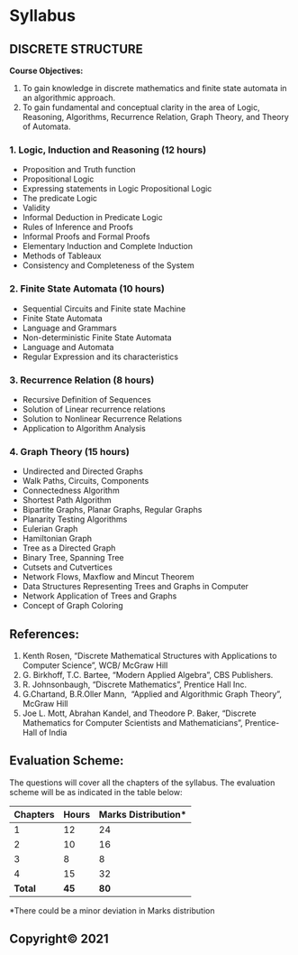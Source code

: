 # Syllabus

## **DISCRETE STRUCTURE**

**Course Objectives:**

1. To gain knowledge in discrete mathematics and finite state automata in an algorithmic approach. 
2. To gain fundamental and conceptual clarity in the area of Logic, Reasoning, Algorithms, Recurrence Relation, Graph Theory, and Theory of Automata.

### 1. **Logic, Induction and Reasoning (12 hours)**

* Proposition and Truth function
* Propositional Logic
* Expressing statements in Logic Propositional Logic
* The predicate Logic
* Validity
* Informal Deduction in Predicate Logic
* Rules of Inference and Proofs
* Informal Proofs and Formal Proofs
* Elementary Induction and Complete Induction
* Methods of Tableaux
* Consistency and Completeness of the System

### 2. **Finite State Automata (10 hours)**

* Sequential Circuits and Finite state Machine
* Finite State Automata
* Language and Grammars
* Non-deterministic Finite State Automata
* Language and Automata
* Regular Expression and its characteristics

### 3. **Recurrence Relation (8 hours)**

* Recursive Definition of Sequences
* Solution of Linear recurrence relations
* Solution to Nonlinear Recurrence Relations
* Application to Algorithm Analysis 

### 4. **Graph Theory (15 hours)**

* Undirected and Directed Graphs
* Walk Paths, Circuits, Components
* Connectedness Algorithm
* Shortest Path Algorithm
* Bipartite Graphs, Planar Graphs, Regular Graphs
* Planarity Testing Algorithms
* Eulerian Graph
* Hamiltonian Graph
* Tree as a Directed Graph
* Binary Tree, Spanning Tree
* Cutsets and Cutvertices
* Network Flows, Maxflow and Mincut Theorem
* Data Structures Representing Trees and Graphs in Computer
* Network Application of Trees and Graphs
* Concept of Graph Coloring

## **References:**

1. Kenth Rosen, “Discrete Mathematical Structures with Applications to Computer Science”, WCB/ McGraw Hill
2. G. Birkhoff, T.C. Bartee, “Modern Applied Algebra”, CBS Publishers.
3. R. Johnsonbaugh, “Discrete Mathematics”, Prentice Hall Inc.
4. G.Chartand, B.R.Oller Mann,  “Applied and Algorithmic Graph Theory”, McGraw Hill
5. Joe L. Mott, Abrahan Kandel, and Theodore P. Baker, “Discrete Mathematics for Computer Scientists and Mathematicians”, Prentice-Hall of India

## **Evaluation Scheme:**

The questions will cover all the chapters of the syllabus. The evaluation scheme will be as indicated in the table below:

| Chapters | Hours | Marks Distribution* |
|---|---|---|
| 1 | 12 | 24 |
| 2 | 10 | 16 |
| 3 | 8 | 8 |
| 4 | 15 | 32 |
| **Total** | **45** | **80** |

*There could be a minor deviation in Marks distribution

## **Copyright&copy; 2021** 
